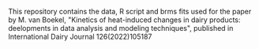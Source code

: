 This repository contains the data, R script and brms fits used for the paper by M. van Boekel, "Kinetics of heat-induced changes in dairy products: deelopments in data analysis and modeling techniques", published in International Dairy Journal 126(2022)105187

